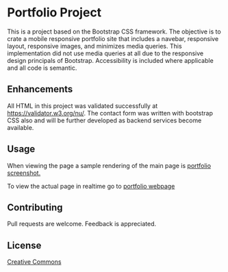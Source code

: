 # Portfolio Project
This is a project based on the Bootstrap CSS framework.  The objective is to crate a mobile responsive portfolio site that includes a navebar, responsive layout, responsive images, and minimizes media queries. This implementation did not use media queries at all due to the responsive design principals of Bootstrap.  Accessibility is included where applicable and all code is semantic. 

## Enhancements
All HTML in this project was validated successfully at https://validator.w3.org/nu/. The contact form was written with bootstrap CSS also and will be further developed as backend services become available.

## Usage 

When viewing the page a sample rendering of the main page is [portfolio screenshot.](portfolio.png)

To view the actual page in realtime go to [portfolio webpage](https://wpb911.github.io/portfolio/)

## Contributing
Pull requests are welcome. Feedback is appreciated.
## License

[Creative Commons](LICENSE)
